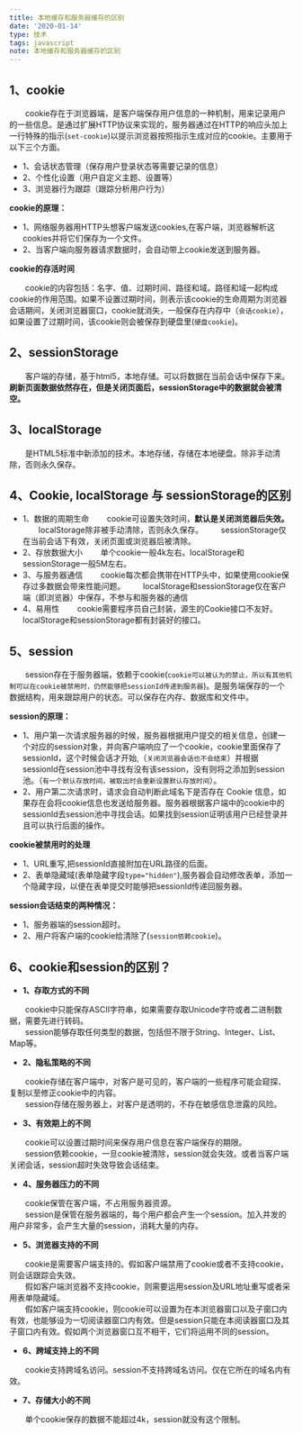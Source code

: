 ```yaml
---
title: 本地缓存和服务器缓存的区别
date: '2020-01-14'
type: 技术
tags: javascript
note: 本地缓存和服务器缓存的区别
---
```

## 1、cookie
&#8195;&#8195;cookie存在于浏览器端，是客户端保存用户信息的一种机制，用来记录用户的一些信息。是通过扩展HTTP协议来实现的，服务器通过在HTTP的响应头加上一行特殊的指示(`set-cookie`)以提示浏览器按照指示生成对应的cookie。主要用于以下三个方面。
+ 1、会话状态管理（保存用户登录状态等需要记录的信息）
+ 2、个性化设置（用户自定义主题、设置等）
+ 3、浏览器行为跟踪（跟踪分析用户行为）

**cookie的原理：**
+ 1、网络服务器用HTTP头想客户端发送cookies,在客户端，浏览器解析这cookies并将它们保存为一个文件。
+ 2、当客户端向服务器请求数据时，会自动带上cookie发送到服务器。

**cookie的存活时间**

&#8195;&#8195;cookie的内容包括：名字、值、过期时间、路径和域。路径和域一起构成cookie的作用范围。如果不设置过期时间，则表示该cookie的生命周期为浏览器会话期间，关闭浏览器窗口，cookie就消失，一般保存在内存中（`会话cookie`），如果设置了过期时间，该cookie则会被保存到硬盘里(`硬盘cookie`)。

## 2、sessionStorage
&#8195;&#8195;客户端的存储，基于html5，本地存储。可以将数据在当前会话中保存下来。**刷新页面数据依然存在，但是关闭页面后，sessionStorage中的数据就会被清空。**

## 3、localStorage
&#8195;&#8195;是HTML5标准中新添加的技术。本地存储，存储在本地硬盘。除非手动清除，否则永久保存。

## 4、Cookie, localStorage 与 sessionStorage的区别

+ 1、数据的周期生命
&#8195;&#8195;cookie可设置失效时间，**默认是关闭浏览器后失效。**
&#8195;&#8195;localStorage除非被手动清除，否则永久保存。
&#8195;&#8195;sessionStorage仅在当前会话下有效，关闭页面或浏览器后被清除。
+ 2、存放数据大小
&#8195;&#8195;单个cookie一般4k左右。localStorage和sessionStorage一般5M左右。
+ 3、与服务器通信
&#8195;&#8195;cookie每次都会携带在HTTP头中，如果使用cookie保存过多数据会带来性能问题。
&#8195;&#8195;localStorage和sessionStorage仅在客户端（即浏览器）中保存，不参与和服务器的通信
+ 4、易用性
&#8195;&#8195;cookie需要程序员自己封装，源生的Cookie接口不友好。localStorage和sessionStorage都有封装好的接口。

## 5、session
&#8195;&#8195;session存在于服务器端，依赖于cookie(`cookie可以被认为的禁止，所以有其他机制可以在cookie被禁用时，仍然能够把sessionId传递到服务器`)。是服务端保存的一个数据结构，用来跟踪用户的状态。可以保存在内存、数据库和文件中。<br>

**session的原理：**
+ 1、用户第一次请求服务器的时候，服务器根据用户提交的相关信息，创建一个对应的session对象，并向客户端响应了一个cookie，cookie里面保存了sessionId，这个时候会话才开始,（`关闭浏览器会话也不会结束`）并根据sessionId在session池中寻找有没有该session，没有则将之添加到session池。（`有一个默认存放时间，被取出时会重新设置默认存放时间`）。
+ 2、用户第二次请求时，请求会自动判断此域名下是否存在 Cookie 信息，如果存在会将cookie信息也发送给服务器。服务器根据客户端中的cookie中的sessionId去session池中寻找会话。如果找到session证明该用户已经登录并且可以执行后面的操作。

**cookie被禁用时的处理**
+ 1、URL重写,把sessionId直接附加在URL路径的后面。
+ 2、表单隐藏域(表单隐藏字段`type="hidden"`),服务器会自动修改表单，添加一个隐藏字段，以便在表单提交时能够把sessionId传递回服务器。

**session会话结束的两种情况：**
+ 1、服务器端的session超时。
+ 2、用户将客户端的cookie给清除了(`session依赖cookie`)。

## 6、cookie和session的区别？
+ **1、存取方式的不同**

&#8195;&#8195;cookie中只能保存ASCII字符串，如果需要存取Unicode字符或者二进制数据，需要先进行转码。<br>
&#8195;&#8195;session能够存取任何类型的数据，包括但不限于String、Integer、List、Map等。
+ **2、隐私策略的不同**

&#8195;&#8195;cookie存储在客户端中，对客户是可见的，客户端的一些程序可能会窥探、复制以至修正cookie中的内容。<br>
&#8195;&#8195;session存储在服务器上，对客户是透明的，不存在敏感信息泄露的风险。
+ **3、有效期上的不同**

&#8195;&#8195;cookie可以设置过期时间来保存用户信息在客户端保存的期限。<br>
&#8195;&#8195;session依赖cookie，一旦cookie被清除，session就会失效。或者当客户端关闭会话，session超时失效导致会话结束。
+ **4、服务器压力的不同**

&#8195;&#8195;cookie保管在客户端，不占用服务器资源。<br>
&#8195;&#8195;session是保管在服务器端的，每个用户都会产生一个session。加入并发的用户非常多，会产生大量的session，消耗大量的内存。

+ **5、浏览器支持的不同**

&#8195;&#8195;cookie是需要客户端支持的。假如客户端禁用了cookie或者不支持cookie，则会话跟踪会失效。<br>
&#8195;&#8195;假如客户端浏览器不支持cookie，则需要运用session及URL地址重写或者采用表单隐藏域。<br>
&#8195;&#8195;假如客户端支持cookie，则cookie可以设置为在本浏览器窗口以及子窗口内有效，也能够设为一切阅读器窗口内有效。但是session只能在本阅读器窗口及其子窗口内有效。假如两个浏览器窗口互不相干，它们将运用不同的session。
+ **6、跨域支持上的不同**

&#8195;&#8195;cookie支持跨域名访问。session不支持跨域名访问。仅在它所在的域名内有效。

+ **7、存储大小的不同**

&#8195;&#8195;单个cookie保存的数据不能超过4k，session就没有这个限制。

<Valine></Valine>